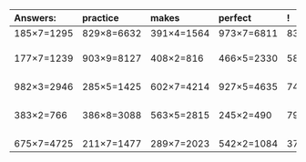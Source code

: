 | Answers: | practice | makes | perfect | ! |
| :--- | :--- | :--- | :--- | :--- |
| 185×7=1295 | 829×8=6632 | 391×4=1564 | 973×7=6811 | 832×9=7488 | 
|   |   |   |   |   | 
|   |   |   |   |   | 
|   |   |   |   |   | 
| 177×7=1239 | 903×9=8127 | 408×2=816 | 466×5=2330 | 580×2=1160 | 
|   |   |   |   |   | 
|   |   |   |   |   | 
|   |   |   |   |   | 
|   |   |   |   |   | 
| 982×3=2946 | 285×5=1425 | 602×7=4214 | 927×5=4635 | 748×9=6732 | 
|   |   |   |   |   | 
|   |   |   |   |   | 
|   |   |   |   |   | 
|   |   |   |   |   | 
| 383×2=766 | 386×8=3088 | 563×5=2815 | 245×2=490 | 792×4=3168 | 
|   |   |   |   |   | 
|   |   |   |   |   | 
|   |   |   |   |   | 
|   |   |   |   |   | 
| 675×7=4725 | 211×7=1477 | 289×7=2023 | 542×2=1084 | 374×4=1496 | 
